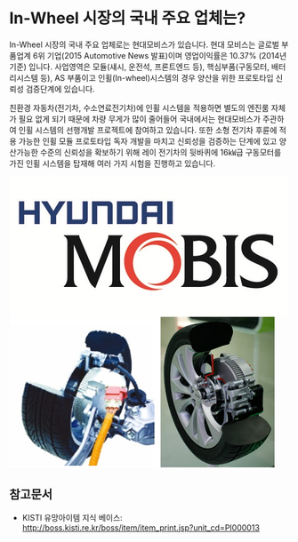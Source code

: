 # In-Wheel 시장의 국내 주요 업체는?

In-Wheel 시장의 국내 주요 업체로는 현대모비스가 있습니다. 현대 모비스는 글로벌 부품업계 6위 기업(2015 Automotive News 발표)이며 영업이익률은 10.37% (2014년 기준) 입니다.
사업영역은 모듈(섀시, 운전석, 프론트엔드 등), 핵심부품(구동모터, 배터리시스템 등), AS 부품이고 인휠(In-wheel)시스템의 경우 양산을 위한 프로토타입 신뢰성 검증단계에 있습니다.

친환경 자동차(전기차, 수소연료전기차)에 인휠 시스템을 적용하면 별도의 엔진룸 자체가 필요 없게 되기 때문에 차량 무게가 많이 줄어들어 국내에서는 현대모비스가 주관하여 인휠 시스템의 선행개발 프로젝트에 참여하고 있습니다.
또한 소형 전기차 후륜에 적용 가능한 인휠 모듈 프로토타입 독자 개발을 마치고 신뢰성을 검증하는 단계에 있고 양산가능한 수준의 신뢰성을 확보하기 위해 레이 전기차의 뒷바퀴에 16㎾급 구동모터를 가진 인휠 시스템을 탑재해 여러 가지 시험을 진행하고 있습니다. 


![](./images/In_Wheel_모터_Q13_1_2.PNG)
![](./images/In_Wheel_모터_Q13_1_2_.PNG)
## 참고문서
- KISTI 유망아이템 지식 베이스: http://boss.kisti.re.kr/boss/item/item_print.jsp?unit_cd=PI000013